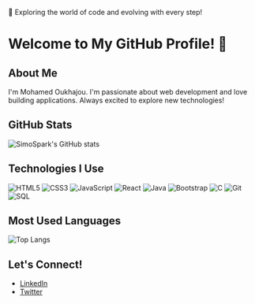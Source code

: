 🌱 Exploring the world of code and evolving with every step!
# Welcome to My GitHub Profile! 👋

## About Me
I'm Mohamed Oukhajou. I'm passionate about web development and love building applications.
Always excited to explore new technologies!

## GitHub Stats
![SimoSpark's GitHub stats](https://github-readme-stats.vercel.app/api?username=SimoSpark&show_icons=true&theme=radical)

## Technologies I Use
![HTML5](https://img.shields.io/badge/HTML5-E34F26?style=for-the-badge&logo=html5&logoColor=white)
![CSS3](https://img.shields.io/badge/CSS3-1572B6?style=for-the-badge&logo=css3&logoColor=white)
![JavaScript](https://img.shields.io/badge/JavaScript-F7DF1E?style=for-the-badge&logo=javascript&logoColor=black)
![React](https://img.shields.io/badge/React-61DAFB?style=for-the-badge&logo=react&logoColor=black)
![Java](https://img.shields.io/badge/Java-007396?style=for-the-badge&logo=java&logoColor=white)
![Bootstrap](https://img.shields.io/badge/Bootstrap-7952B3?style=for-the-badge&logo=bootstrap&logoColor=white)
![C](https://img.shields.io/badge/C-A8B9CC?style=for-the-badge&logo=c&logoColor=white)
![Git](https://img.shields.io/badge/Git-F05032?style=for-the-badge&logo=git&logoColor=white)
![SQL](https://img.shields.io/badge/SQL-4479A1?style=for-the-badge&logo=postgresql&logoColor=white)

## Most Used Languages
![Top Langs](https://github-readme-stats.vercel.app/api/top-langs/?username=SimoSpark&layout=compact&theme=radical)

## Let's Connect!
- [LinkedIn](https://www.linkedin.com/in/mohamed-oukhajou-9183a8295/)
- [Twitter](https://x.com/MOukhajou68007)
